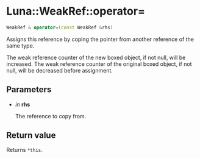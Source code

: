 # Luna::WeakRef::operator=

```c++
WeakRef & operator=(const WeakRef &rhs)
```

Assigns this reference by coping the pointer from another reference of the same type. 

The weak reference counter of the new boxed object, if not null, will be increased. The weak reference counter of the original boxed object, if not null, will be decreased before assignment. 

## Parameters
* *in* **rhs**

    The reference to copy from. 

## Return value
Returns `*this`. 

